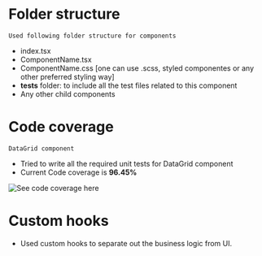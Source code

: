 # Folder structure

`Used following folder structure for components`

- index.tsx
- ComponentName.tsx
- ComponentName.css [one can use .scss, styled componentes or any other preferred styling way]
- **__tests__** folder: to include all the test files related to this component
- Any other child components

# Code coverage

`DataGrid component`

- Tried to write all the required unit tests for DataGrid component
- Current Code coverage is **96.45%**

![See code coverage here](https://raw.githubusercontent.com/sachie026/datagrid-react-ts-app/master/code-coverage.png)


# Custom hooks

- Used custom hooks to separate out the business logic from UI.
